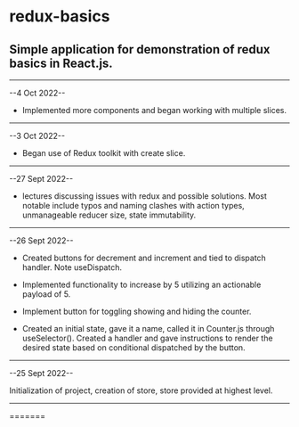 # redux-basics

## Simple application for demonstration of redux basics in React.js.

---

--4 Oct 2022--

- Implemented more components and began working with multiple slices.

---

--3 Oct 2022--

- Began use of Redux toolkit with create slice.

---

--27 Sept 2022--

- lectures discussing issues with redux and possible solutions. Most notable include typos and naming clashes with action types, unmanageable reducer size, state immutability.

---

--26 Sept 2022--

- Created buttons for decrement and increment and tied to dispatch handler. Note useDispatch.

- Implemented functionality to increase by 5 utilizing an actionable payload of 5.

- Implement button for toggling showing and hiding the counter.

- Created an initial state, gave it a name, called it in Counter.js through useSelector(). Created a handler and gave instructions to render the desired state based on conditional dispatched by the button.

---

--25 Sept 2022--

Initialization of project, creation of store, store provided at highest level.

---

=======
